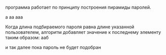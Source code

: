 программа работает по принципу построения пирамиды паролей. 

а
аа
ааа

Когда длина подбираемого пароля равна длине указанной пользователем, алгоритм добавляет значение к последнему элементу таким образом: ааб

и так далее пока пароль не будет подобран
